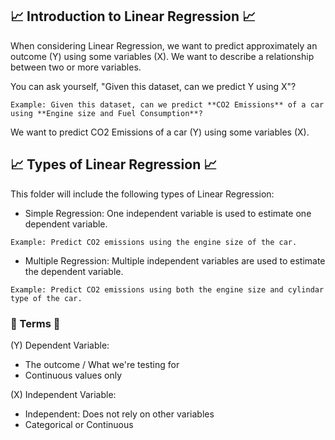 ## :chart_with_upwards_trend: Introduction to Linear Regression :chart_with_upwards_trend:
When considering Linear Regression, we want to predict approximately an outcome (Y) using some variables (X). We want to describe a relationship between two or more variables.

You can ask yourself, "Given this dataset, can we predict Y using X"?

``` Example: Given this dataset, can we predict **CO2 Emissions** of a car using **Engine size and Fuel Consumption**? ```

We want to predict CO2 Emissions of a car (Y) using some variables (X).

## :chart_with_upwards_trend: Types of Linear Regression :chart_with_upwards_trend:
This folder will include the following types of Linear Regression:
 - Simple Regression: One independent variable is used to estimate one dependent variable.
 
 ```Example: Predict CO2 emissions using the engine size of the car.```

 - Multiple Regression: Multiple independent variables are used to estimate the dependent variable.
 
 ```Example: Predict CO2 emissions using both the engine size and cylindar type of the car. ```

### :bell: Terms :bell:
(Y) Dependent Variable: 
* The outcome / What we're testing for
* Continuous values only

(X) Independent Variable: 
* Independent: Does not rely on other variables
* Categorical or Continuous
